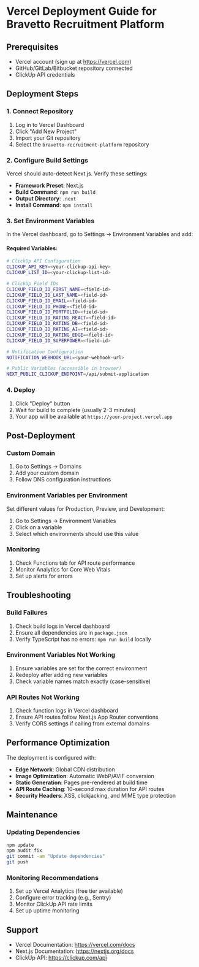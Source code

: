 # Vercel Deployment Guide for Bravetto Recruitment Platform

## Prerequisites

- Vercel account (sign up at https://vercel.com)
- GitHub/GitLab/Bitbucket repository connected
- ClickUp API credentials

## Deployment Steps

### 1. Connect Repository

1. Log in to Vercel Dashboard
2. Click "Add New Project"
3. Import your Git repository
4. Select the `bravetto-recruitment-platform` repository

### 2. Configure Build Settings

Vercel should auto-detect Next.js. Verify these settings:

- **Framework Preset**: Next.js
- **Build Command**: `npm run build`
- **Output Directory**: `.next`
- **Install Command**: `npm install`

### 3. Set Environment Variables

In the Vercel dashboard, go to Settings → Environment Variables and add:

#### Required Variables:

```bash
# ClickUp API Configuration
CLICKUP_API_KEY=<your-clickup-api-key>
CLICKUP_LIST_ID=<your-clickup-list-id>

# ClickUp Field IDs
CLICKUP_FIELD_ID_FIRST_NAME=<field-id>
CLICKUP_FIELD_ID_LAST_NAME=<field-id>
CLICKUP_FIELD_ID_EMAIL=<field-id>
CLICKUP_FIELD_ID_PHONE=<field-id>
CLICKUP_FIELD_ID_PORTFOLIO=<field-id>
CLICKUP_FIELD_ID_RATING_REACT=<field-id>
CLICKUP_FIELD_ID_RATING_DB=<field-id>
CLICKUP_FIELD_ID_RATING_AI=<field-id>
CLICKUP_FIELD_ID_RATING_EDGE=<field-id>
CLICKUP_FIELD_ID_SUPERPOWER=<field-id>

# Notification Configuration
NOTIFICATION_WEBHOOK_URL=<your-webhook-url>

# Public Variables (accessible in browser)
NEXT_PUBLIC_CLICKUP_ENDPOINT=/api/submit-application
```

### 4. Deploy

1. Click "Deploy" button
2. Wait for build to complete (usually 2-3 minutes)
3. Your app will be available at `https://your-project.vercel.app`

## Post-Deployment

### Custom Domain

1. Go to Settings → Domains
2. Add your custom domain
3. Follow DNS configuration instructions

### Environment Variables per Environment

Set different values for Production, Preview, and Development:

1. Go to Settings → Environment Variables
2. Click on a variable
3. Select which environments should use this value

### Monitoring

1. Check Functions tab for API route performance
2. Monitor Analytics for Core Web Vitals
3. Set up alerts for errors

## Troubleshooting

### Build Failures

1. Check build logs in Vercel dashboard
2. Ensure all dependencies are in `package.json`
3. Verify TypeScript has no errors: `npm run build` locally

### Environment Variables Not Working

1. Ensure variables are set for the correct environment
2. Redeploy after adding new variables
3. Check variable names match exactly (case-sensitive)

### API Routes Not Working

1. Check function logs in Vercel dashboard
2. Ensure API routes follow Next.js App Router conventions
3. Verify CORS settings if calling from external domains

## Performance Optimization

The deployment is configured with:

- **Edge Network**: Global CDN distribution
- **Image Optimization**: Automatic WebP/AVIF conversion
- **Static Generation**: Pages pre-rendered at build time
- **API Route Caching**: 10-second max duration for API routes
- **Security Headers**: XSS, clickjacking, and MIME type protection

## Maintenance

### Updating Dependencies

```bash
npm update
npm audit fix
git commit -am "Update dependencies"
git push
```

### Monitoring Recommendations

1. Set up Vercel Analytics (free tier available)
2. Configure error tracking (e.g., Sentry)
3. Monitor ClickUp API rate limits
4. Set up uptime monitoring

## Support

- Vercel Documentation: https://vercel.com/docs
- Next.js Documentation: https://nextjs.org/docs
- ClickUp API: https://clickup.com/api 